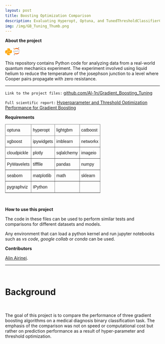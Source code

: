 ```yaml
---
layout: post
title: Boosting Optimization Comparison
description: Evaluating Hyperopt, Optuna, and TunedThresholdClassifierCV on Gradient Boosting 
img: /img/GB_Tuning_Thumb.png
---
```


**About the project**

![](/img/python_icon.png) ![](/img/jupyter_icon.png)

This repository contains Python code for analyzing data from a real-world quantum mechanics experiment. The experiment involved using liquid helium to reduce the temperature of the josephson junction to a level where Cooper pairs propagate with zero resistance. 

---

`Link to the project files:` <a href="https://github.com/Al-1n/Gradient_Boosting_Tuning">github.com/Al-1n/Gradient_Boosting_Tuning</a> 

`Full scientific report:`  <a href="https://github.com/Al-1n/Gradient_Boosting_Tuning/blob/main/Docs/Diabetes_classification_report.odt">Hyperparameter and Threshold Optimization Performance for Gradient Boosting</a>

**Requirements**

<style type="text/css">
.tg  {border-collapse:collapse;border-spacing:0;}
.tg td{border-color:black;border-style:solid;border-width:1px;font-family:Arial, sans-serif;font-size:14px;
  overflow:hidden;padding:10px 5px;word-break:normal;}
.tg th{border-color:black;border-style:solid;border-width:1px;font-family:Arial, sans-serif;font-size:14px;
  font-weight:normal;overflow:hidden;padding:10px 5px;word-break:normal;}
.tg .tg-0pky{border-color:inherit;text-align:left;vertical-align:top}
</style>
<table class="tg">
<thead>
  <tr>
    <th class="tg-0pky">optuna</th>
    <th class="tg-0pky">hyperopt</th>
    <th class="tg-0pky">lightgbm</th> 
    <th class="tg-0pky">catboost</th>    
  </tr>
</thead>
<tbody>
  <tr>
    <td class="tg-0pky">xgboost</td>
    <td class="tg-0pky">ipywidgets</td>
    <td class="tg-0pky">imblearn</td> 
    <th class="tg-0pky">networkx</th>    
  </tr>
  <tr>
    <th class="tg-0pky">cloudpickle</th> 
    <td class="tg-0pky">plotly</td>
    <td class="tg-0pky">sqlalchemy</td>
    <td class="tg-0pky">imageio</td>    
  </tr>
  <tr>
    <th class="tg-0pky">PyWavelets</th> 
    <td class="tg-0pky">tifffile</td>
    <td class="tg-0pky">pandas</td>
    <td class="tg-0pky">numpy</td>    
  </tr>
  <tr>
    <th class="tg-0pky">seaborn</th> 
    <td class="tg-0pky">matplotlib</td>
    <td class="tg-0pky">math</td>
    <td class="tg-0pky">sklearn</td>    
  </tr>
  <tr>
    <th class="tg-0pky">pygraphviz</th> 
    <td class="tg-0pky">IPython</td>
    <td class="tg-0pky"></td>
    <td class="tg-0pky"></td>    
  </tr>
</tbody>
</table>
      
<br/>


**How to use this project**

The code in these files can be used to perform similar tests and comparisons for different datasets and models.  

Any environment that can load a python kernel and run jupyter notebooks such as *vs code*, *google collab* or *conda* can be used.


**Contributors**

<a href="https://www.linkedin.com/in/alin-airinei/">Alin Airinei</a>. 

---
<br/>



# Background
<br/>     

The goal of this project is to compare the performance of three gradient boosting algorithms on a medical diagnosis binary classification task. The emphasis of the comparison was not on speed or computational cost but rather on prediction performance as a result of hyper-parameter and threshold optimization.




